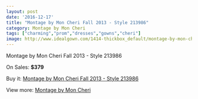 ```yaml
---
layout: post
date: '2016-12-17'
title: "Montage by Mon Cheri Fall 2013 - Style 213986"
category: Montage by Mon Cheri
tags: ["charming","prom","dresses","gowns","cheri"]
image: http://www.idealgown.com/1414-thickbox_default/montage-by-mon-cheri-fall-2013-style-213986.jpg
---
```

Montage by Mon Cheri Fall 2013 - Style 213986

On Sales: **$379**
<a href="https://www.idealgown.com/en/montage-by-mon-cheri/643-montage-by-mon-cheri-fall-2013-style-213986.html"><amp-img layout="responsive" width="600" height="600" src="//www.idealgown.com/1414-thickbox_default/montage-by-mon-cheri-fall-2013-style-213986.jpg" alt="Montage by Mon Cheri Fall 2013 - Style 213986 0" /></a>
<a href="https://www.idealgown.com/en/montage-by-mon-cheri/643-montage-by-mon-cheri-fall-2013-style-213986.html"><amp-img layout="responsive" width="600" height="600" src="//www.idealgown.com/1415-thickbox_default/montage-by-mon-cheri-fall-2013-style-213986.jpg" alt="Montage by Mon Cheri Fall 2013 - Style 213986 1" /></a>

Buy it: [Montage by Mon Cheri Fall 2013 - Style 213986](https://www.idealgown.com/en/montage-by-mon-cheri/643-montage-by-mon-cheri-fall-2013-style-213986.html "Montage by Mon Cheri Fall 2013 - Style 213986")

View more: [Montage by Mon Cheri](https://www.idealgown.com/en/9-montage-by-mon-cheri "Montage by Mon Cheri")